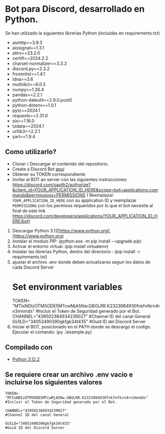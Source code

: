 # Bot para Discord, desarrollado en Python.
Se han utilizado la siguientes librerias Python (incluidas en requirements.txt)

- aiohttp==3.9.3
- aiosignal==1.3.1
- attrs==23.2.0
- certifi==2024.2.2
- charset-normalizer==3.3.2
- discord.py==2.3.2
- frozenlist==1.4.1
- idna==3.6
- multidict==6.0.5
- numpy==1.26.4
- pandas==2.2.1
- python-dateutil==2.9.0.post0
- python-dotenv==1.0.1
- pytz==2024.1
- requests==2.31.0
- six==1.16.0
- tzdata==2024.1
- urllib3==2.2.1
- yarl==1.9.4

## Como utilizarlo?

- Clonar / Descargar el contenido del repositorio.
- Create a Discord Bot [aquí](https://discord.com/developers/applications)
- Obtener su TOKEN correspondiente
- Invitar al BOT an server con las siguientes instrucciones: https://discord.com/oauth2/authorize?&client_id=YOUR_APPLICATION_ID_HERE&scope=bot+applications.commands&permissions=PERMISSIONS ( Reemplazar `YOUR_APPLICATION_ID_HERE` con su application ID y reemplazar `PERMISSIONS` con los permisos requeridos por lo que el bot necesita al final de este link https://discord.com/developers/applications/YOUR_APPLICATION_ID_HERE/bot)

1) Descargar Python 3.12[https://www.python.org]:(https://www.python.org)
2) Instalar el modulo PIP: (python.exe -m pip install --upgrade pip)
3) Activar el entorno virtual: (pip install virtualenv)
4) Instalar las librerias Python, dentro del directorio : (pip install -r requirements.txt)
5) ajustar el archivo .env donde deben actualizarse segun los datos de cada Discord Server
    # Set environment variables
    TOKEN= "MTIxNDIzOTM5ODE5MTcwMjA5Nw.GBOLRR.K2323984930fnkfnfkrn4rn3mnmds"  #Incluir el Token de Seguridad generado por el Bot.
    CHANNEL="439502384934239027" #Channel ID del canal General
    GUILD="34053490390gkfgk34t435" #Guid ID del Discord Server
6) Iniciar el BOT, posicionado en el PATH donde se descargo el codigo. Ejecutar el comando: (py .\example.py)

## Compilado con
- [Python 3.12.2](https://www.python.org/)

## Se requiere crear un archivo .env vacio e incluirse los siguientes valores
    TOKEN= "MTIxNDIzOTM5ODE5MTcwMjA5Nw.GBOLRR.K2323984930fnkfnfkrn4rn3mnmds"  
    #Incluir el Token de Seguridad generado por el Bot.
    
    CHANNEL="439502384934239027" 
    #Channel ID del canal General
    
    GUILD="34053490390gkfgk34t435" 
    #Guid ID del Discord Server